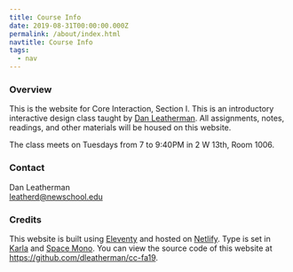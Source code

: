 ```yaml
---
title: Course Info
date: 2019-08-31T00:00:00.000Z
permalink: /about/index.html
navtitle: Course Info
tags:
  - nav
---
```


### Overview

This is the website for Core Interaction, Section I. This is an introductory interactive design class taught by <a href="http://danleatherman.com/">Dan Leatherman</a>. All assignments, notes, readings, and other materials will be housed on this website.

The class meets on Tuesdays from 7 to 9:40PM in 2 W 13th, Room 1006.

### Contact

Dan Leatherman<br><a href="mailto:leatherd@newschool.edu">leatherd@newschool.edu</a>


### Credits

This website is built using <a href="https://11ty.io/">Eleventy</a> and hosted on <a href="https://netlify.com/">Netlify</a>. Type is set in <a href="https://fonts.google.com/specimen/Karla">Karla</a> and <a href="https://fonts.google.com/specimen/Space+Mono">Space Mono</a>. You can view the source code of this website at <a href="https://github.com/dleatherman/ci-fa19">https://github.com/dleatherman/cc-fa19</a>.
